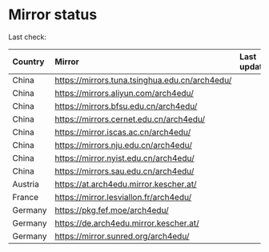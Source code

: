 <script src="./time.js"></script>
# Mirror status
Last check: <script type="text/javascript">localize(1721279961.4198408);</script>

|Country|Mirror|Last update|
|:------|:-----|:----------|
|China|https://mirrors.tuna.tsinghua.edu.cn/arch4edu/|<script type="text/javascript">localize(1721241925);</script>|
|China|https://mirrors.aliyun.com/arch4edu/|<script type="text/javascript">localize(1721241925);</script>|
|China|https://mirrors.bfsu.edu.cn/arch4edu/|<script type="text/javascript">localize(1721241925);</script>|
|China|https://mirrors.cernet.edu.cn/arch4edu/|<script type="text/javascript">localize(1721241925);</script>|
|China|https://mirror.iscas.ac.cn/arch4edu/|<script type="text/javascript">localize(1721241925);</script>|
|China|https://mirrors.nju.edu.cn/arch4edu/|<script type="text/javascript">localize(1721154879);</script>|
|China|https://mirror.nyist.edu.cn/arch4edu/|<script type="text/javascript">localize(1721198217);</script>|
|China|https://mirrors.sau.edu.cn/arch4edu/|<script type="text/javascript">localize(1721241925);</script>|
|Austria|https://at.arch4edu.mirror.kescher.at/|<script type="text/javascript">localize(1721241925);</script>|
|France|https://mirror.lesviallon.fr/arch4edu/|<script type="text/javascript">localize(1721241925);</script>|
|Germany|https://pkg.fef.moe/arch4edu/|<script type="text/javascript">localize(1721241925);</script>|
|Germany|https://de.arch4edu.mirror.kescher.at/|<script type="text/javascript">localize(1721241925);</script>|
|Germany|https://mirror.sunred.org/arch4edu/|<script type="text/javascript">localize(1721241925);</script>|

<script src="./tablefilter/tablefilter.js"></script>
<script src="./table.js"></script>